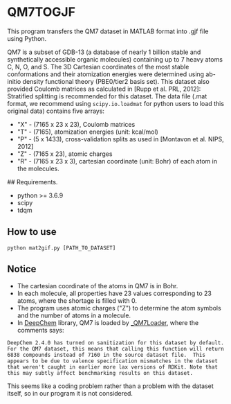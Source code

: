 # QM7TOGJF

This program transfers the QM7 dataset in MATLAB format into .gjf file using Python.


QM7 is a subset of GDB-13 (a database of nearly 1 billion stable and synthetically accessible organic molecules) containing up to 7 heavy atoms C, N, O, and S. The 3D Cartesian coordinates of the most stable conformations and their atomization energies were determined using ab-initio density functional theory (PBE0/tier2 basis set). This dataset also provided Coulomb matrices as calculated in [Rupp et al. PRL, 2012]:
Stratified splitting is recommended for this dataset.
The data file (.mat format, we recommend using `scipy.io.loadmat` for python users to load this original data) contains five arrays:
- "X" - (7165 x 23 x 23), Coulomb matrices
- "T" - (7165), atomization energies (unit: kcal/mol)
- "P" - (5 x 1433), cross-validation splits as used in [Montavon et al. NIPS, 2012]
- "Z" - (7165 x 23), atomic charges
- "R" - (7165 x 23 x 3), cartesian coordinate (unit: Bohr) of each atom in the molecules.


## Requirements.
- python >= 3.6.9
- scipy
- tdqm

## How to use

```
python mat2gif.py [PATH_TO_DATASET]
```

## Notice

* The cartesian coordinate of the atoms in QM7 is in Bohr.
* In each molecule, all properties have 23 values corresponding to 23 atoms, where the shortage is filled with 0. 
* The program uses atomic charges ("Z") to determine the atom symbols and the number of atoms in a molecule.
* In [DeepChem](https://github.com/deepchem/deepchem) library, QM7 is loaded by [_QM7Loader](https://github.com/deepchem/deepchem/blob/master/deepchem/molnet/load_function/qm7_datasets.py), where the comments says:
```
DeepChem 2.4.0 has turned on sanitization for this dataset by default.  For the QM7 dataset, this means that calling this function will return 6838 compounds instead of 7160 in the source dataset file.  This appears to be due to valence specification mismatches in the dataset that weren't caught in earlier more lax versions of RDKit. Note that this may subtly affect benchmarking results on this dataset.
```
This seems like a coding problem rather than a problem with the dataset itself, so in our program it is not considered.
